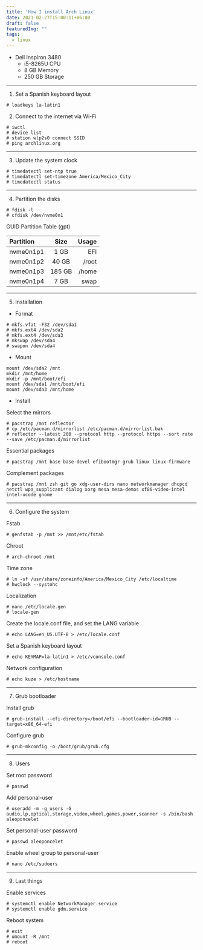 ```yaml
---
title: 'How I install Arch Linux'
date: 2021-02-27T15:00:11+06:00
draft: false
featuredImg: ""
tags: 
  - linux
---
```

* Dell Inspiron 3480
  + i5-8265U CPU
  + 8 GB Memory
  + 250 GB Storage
---
1. Set a Spanish keyboard layout 

```
# loadkeys la-latin1
```
2. Connect to the internet via Wi-Fi
```
# iwctl
# device list
# station wlp2s0 connect SSID
# ping archlinux.org
```
---
3. Update the system clock
```
# timedatectl set-ntp true
# timedatectl set-timezone America/Mexico_City
# timedatectl status
```
---
4. Partition the disks
```
# fdisk -l
# cfdisk /dev/nvme0n1
```
GUID Partition Table (gpt)

| Partition  | Size  | Usage |
| :------------ | :-------------: | ------------: |
| nvme0n1p1	    | 1 GB |         EFI |
| nvme0n1p2	    |    40 GB     |           /root |
| nvme0n1p3	    |    185 GB     |            /home |
| nvme0n1p4	    |    7 GB     |            swap |

---
5. Installation

* Format
```
# mkfs.vfat -F32 /dev/sda1
# mkfs.ext4 /dev/sda2
# mkfs.ext4 /dev/sda3
# mkswap /dev/sda4
# swapon /dev/sda4
```
* Mount
```
mount /dev/sda2 /mnt
mkdir /mnt/home
mkdir -p /mnt/boot/efi
mount /dev/sda1 /mnt/boot/efi
mount /dev/sda3 /mnt/home
```
* Install

Select the mirrors
```
# pacstrap /mnt reflector
# cp /etc/pacman.d/mirrorlist /etc/pacman.d/mirrorlist.bak
# reflector --latest 200 --protocol http --protocol https --sort rate --save /etc/pacman.d/mirrorlist
```

Essential packages
```
# pacstrap /mnt base base-devel efibootmgr grub linux linux-firmware
```
Complement packages
```
# pacstrap /mnt zsh git go xdg-user-dirs nano networkmanager dhcpcd netctl wpa_supplicant dialog xorg mesa mesa-demos xf86-video-intel intel-ucode gnome
```
---
6. Configure the system

Fstab
```
# genfstab -p /mnt >> /mnt/etc/fstab
```
Chroot
```
# arch-chroot /mnt
```
Time zone
```
# ln -sf /usr/share/zoneinfo/America/Mexico_City /etc/localtime
# hwclock --systohc
```
Localization

```
# nano /etc/locale.gen
# locale-gen
```
Create the locale.conf file, and set the LANG variable
```
# echo LANG=en_US.UTF-8 > /etc/locale.conf
```
Set a Spanish keyboard layout
```
# echo KEYMAP=la-latin1 > /etc/vconsole.conf
```
Network configuration

```
# echo kuze > /etc/hostname
```
---
7. Grub bootloader

Install grub
```
# grub-install --efi-directory=/boot/efi --bootloader-id=GRUB --target=x86_64-efi
```
Configure grub
```
# grub-mkconfig -o /boot/grub/grub.cfg
```
---
8. Users

Set root password
```
# passwd
```
Add personal-user
```
# useradd -m -g users -G audio,lp,optical,storage,video,wheel,games,power,scanner -s /bin/bash aleoponcelet
```
Set personal-user password
```
# passwd aleoponcelet
```
Enable wheel group to personal-user
```
# nano /etc/sudoers
```
---
9. Last things

Enable services
```
# systemctl enable NetworkManager.service
# systemctl enable gdm.service
```
Reboot system
```
# exit
# umount -R /mnt
# reboot
```
